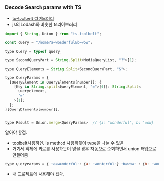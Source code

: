 ### Decode Search params with TS

- [ts-toolbelt 라이브러리](https://github.com/millsp/ts-toolbelt?tab=readme-ov-file)
- js의 Lodash와 비슷한 ts라이브러리

```js
import { String, Union } from "ts-toolbelt";

const query = "/home?a=wonderful&b=wow";

type Query = typeof query;

type SecondQueryPart = String.Split<MediaQueryList, "?">[1];

type QueryElements = String.Split<SecondQueryPart, "&">;

type QueryParams = {
  [QueryElement in QueryElements[number]]: {
    [Key in String.split<QueryElement, "=">[0]]: String.Split<
      QueryElement,
      "="
    >[1];
  };
}[QueryElements[number]];


type Result = Union.merge<QueryParams>  // {a: "wonderful", b: "wow}
```

알아야 할점.

- toolbelt사용하면, js method 사용하듯이 type을 나눌 수 있음
- 거기서 객체에 키르를 사용하듯이 넣을 경우 자동으로 순회하면서 union 타입으로 만들어줌

```js
type QueryParams = { "a=wonderful": {a: "wonderful"} "b=wow" : {b: "wow"}}[QueryElement]
```

- 내 프로젝트에 사용해야 겠다.

